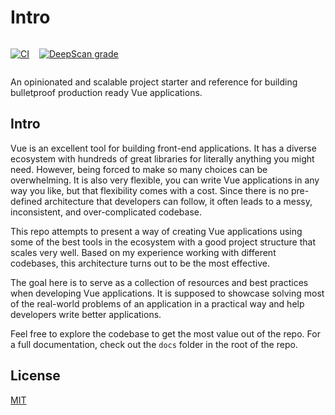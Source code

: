 # Intro

<div style="display: flex; gap: 1rem;">

[![CI](https://github.com/rifandani/vue-app/actions/workflows/ci.yml/badge.svg)](https://github.com/rifandani/vue-app/actions/workflows/ci.yml)

[![DeepScan grade](https://deepscan.io/api/teams/13942/projects/25165/branches/782515/badge/grade.svg)](https://deepscan.io/dashboard#view=project&tid=13942&pid=25165&bid=782515)

</div>

An opinionated and scalable project starter and reference for building bulletproof production ready Vue applications.

## Intro

Vue is an excellent tool for building front-end applications. It has a diverse ecosystem with hundreds of great libraries for literally anything you might need. However, being forced to make so many choices can be overwhelming. It is also very flexible, you can write Vue applications in any way you like, but that flexibility comes with a cost. Since there is no pre-defined architecture that developers can follow, it often leads to a messy, inconsistent, and over-complicated codebase.

This repo attempts to present a way of creating Vue applications using some of the best tools in the ecosystem with a good project structure that scales very well. Based on my experience working with different codebases, this architecture turns out to be the most effective.

The goal here is to serve as a collection of resources and best practices when developing Vue applications. It is supposed to showcase solving most of the real-world problems of an application in a practical way and help developers write better applications.

Feel free to explore the codebase to get the most value out of the repo. For a full documentation, check out the `docs` folder in the root of the repo.

## License

[MIT](https://choosealicense.com/licenses/mit/)
